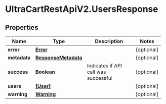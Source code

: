 # UltraCartRestApiV2.UsersResponse

## Properties

Name | Type | Description | Notes
------------ | ------------- | ------------- | -------------
**error** | [**Error**](Error.md) |  | [optional] 
**metadata** | [**ResponseMetadata**](ResponseMetadata.md) |  | [optional] 
**success** | **Boolean** | Indicates if API call was successful | [optional] 
**users** | [**[User]**](User.md) |  | [optional] 
**warning** | [**Warning**](Warning.md) |  | [optional] 



